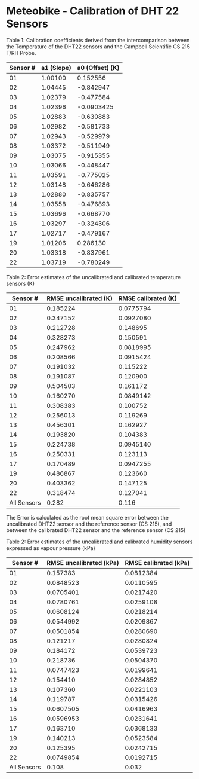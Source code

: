 # Meteobike - Calibration of DHT 22 Sensors

Table 1: Calibration coefficients derived from the intercomparison between the Temperature of the DHT22 sensors 
and the Campbell Scientific CS 215 T/RH Probe.

| Sensor # |  a1 (Slope) | a0 (Offset) (K) |
| ------------------ | ----------------- |  ----------------- |
 | 01|      1.00100 |      0.152556
 | 02|      1.04445 |     -0.842947
 | 03|      1.02379 |     -0.477584
 | 04|      1.02396 |    -0.0903425
 | 05|      1.02883 |     -0.630883
 | 06|      1.02982 |     -0.581733
 | 07|      1.02943 |     -0.529979
 | 08|      1.03372 |     -0.511949
 | 09|      1.03075 |     -0.915355
 | 10|      1.03066 |     -0.448447
 | 11|      1.03591 |     -0.775025
 | 12|      1.03148 |     -0.646286
 | 13|      1.02880 |     -0.835757
 | 14|      1.03558 |     -0.476893
 | 15|      1.03696 |     -0.668770
 | 16|      1.03297 |     -0.324306
 | 17|      1.02717 |     -0.479167
 | 19|      1.01206 |      0.286130
 | 20|      1.03318 |     -0.837961
 | 22|      1.03719 |     -0.780249


Table 2: Error estimates of the uncalibrated and calibrated temperature sensors (K)

| Sensor # |  RMSE uncalibrated (K) | RMSE calibrated (K) |
| ------------------ | ----------------- |  ----------------- |
 | 01 |      0.185224 |     0.0775794
 | 02 |      0.347152 |     0.0927080
 | 03 |      0.212728 |      0.148695
 | 04 |      0.328273 |      0.150591
 | 05 |      0.247962 |     0.0818995
 | 06 |      0.208566 |     0.0915424
 | 07 |      0.191032 |      0.115222
 | 08 |      0.191087 |      0.120900
 | 09 |      0.504503 |      0.161172
 | 10 |      0.160270 |     0.0849142
 | 11 |      0.308383 |      0.100752
 | 12 |      0.256013 |      0.119269
 | 13 |      0.456301 |      0.162927
 | 14 |      0.193820 |      0.104383
 | 15 |      0.224738 |     0.0945140
 | 16 |      0.250331 |      0.123113
 | 17 |      0.170489 |     0.0947255
 | 19 |      0.486867 |      0.123660
 | 20 |      0.403362 |      0.147125
 | 22 |      0.318474 |      0.127041
 | All Sensors | 0.282 | 0.116


The Error is calculated as the root mean square error between the uncalibrated  DHT22 sensor and the reference sensor (CS 215), and between the calibrated  DHT22 sensor and the reference sensor (CS 215)

Table 2: Error estimates of the uncalibrated and calibrated humidity sensors expressed as vapour pressure (kPa)

| Sensor # |  RMSE uncalibrated (kPa) | RMSE calibrated (kPa) |
| ------------------ | ----------------- |  ----------------- |
 | 01 |      0.157383 |     0.0812384
 | 02 |     0.0848523 |     0.0110595
 | 03 |     0.0705401 |     0.0217420
 | 04 |     0.0780761 |     0.0259108
 | 05 |     0.0608124 |     0.0218214
 | 06 |     0.0544992 |     0.0209867
 | 07 |     0.0501854 |     0.0280690
 | 08 |      0.121217 |     0.0280824
 | 09 |      0.184172 |     0.0539723
 | 10 |      0.218736 |     0.0504370
 | 11 |     0.0747423 |     0.0199641
 | 12 |      0.154410 |     0.0284852
 | 13 |      0.107360 |     0.0221103
 | 14 |      0.119787 |     0.0315426
 | 15 |     0.0607505 |     0.0416963
 | 16 |     0.0596953 |     0.0231641
 | 17 |      0.163710 |     0.0368133
 | 19 |      0.140213 |     0.0523584
 | 20 |      0.125395 |     0.0242715
 | 22 |     0.0749854 |     0.0192715
 | All Sensors | 0.108 | 0.032

